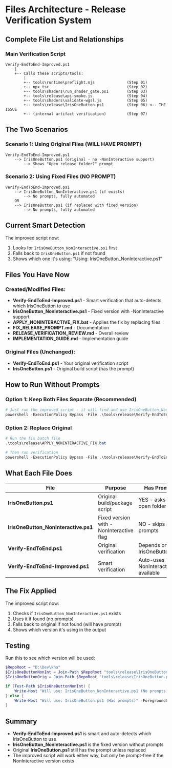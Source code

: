 # Files Architecture - Release Verification System

## Complete File List and Relationships

### Main Verification Script
```
Verify-EndToEnd-Improved.ps1
    |
    +-- Calls these scripts/tools:
        |
        +-- tools\runtime\preflight.mjs              (Step 01)
        +-- npx tsc                                  (Step 02)
        +-- tools\shaders\run_shader_gate.ps1        (Step 03)
        +-- tools\release\api-smoke.js               (Step 04)
        +-- tools\shaders\validate-wgsl.js           (Step 05)
        +-- tools\release\IrisOneButton.ps1          (Step 06) <-- THE ISSUE
        +-- (internal artifact verification)         (Step 07)
```

## The Two Scenarios

### Scenario 1: Using Original Files (WILL HAVE PROMPT)
```
Verify-EndToEnd-Improved.ps1 
    --> IrisOneButton.ps1 (original - no -NonInteractive support)
        --> Shows "Open release folder?" prompt
```

### Scenario 2: Using Fixed Files (NO PROMPT)
```
Verify-EndToEnd-Improved.ps1 
    --> IrisOneButton_NonInteractive.ps1 (if exists)
        --> No prompts, fully automated
    OR
    --> IrisOneButton.ps1 (if replaced with fixed version)
        --> No prompts, fully automated
```

## Current Smart Detection

The improved script now:
1. Looks for `IrisOneButton_NonInteractive.ps1` first
2. Falls back to `IrisOneButton.ps1` if not found
3. Shows which one it's using: "Using: IrisOneButton_NonInteractive.ps1"

## Files You Have Now

### Created/Modified Files:
- **Verify-EndToEnd-Improved.ps1** - Smart verification that auto-detects which IrisOneButton to use
- **IrisOneButton_NonInteractive.ps1** - Fixed version with -NonInteractive support
- **APPLY_NONINTERACTIVE_FIX.bat** - Applies the fix by replacing files
- **FIX_RELEASE_PROMPT.md** - Documentation
- **RELEASE_VERIFICATION_REVIEW.md** - Overall review
- **IMPLEMENTATION_GUIDE.md** - Implementation guide

### Original Files (Unchanged):
- **Verify-EndToEnd.ps1** - Your original verification script
- **IrisOneButton.ps1** - Original build script (has the prompt)

## How to Run Without Prompts

### Option 1: Keep Both Files Separate (Recommended)
```powershell
# Just run the improved script - it will find and use IrisOneButton_NonInteractive.ps1
powershell -ExecutionPolicy Bypass -File .\tools\release\Verify-EndToEnd-Improved.ps1 -QuickBuild
```

### Option 2: Replace Original
```powershell
# Run the fix batch file
.\tools\release\APPLY_NONINTERACTIVE_FIX.bat

# Then run verification
powershell -ExecutionPolicy Bypass -File .\tools\release\Verify-EndToEnd-Improved.ps1 -QuickBuild
```

## What Each File Does

| File | Purpose | Has Prompt? |
|------|---------|-------------|
| **IrisOneButton.ps1** | Original build/package script | YES - asks to open folder |
| **IrisOneButton_NonInteractive.ps1** | Fixed version with -NonInteractive flag | NO - skips all prompts |
| **Verify-EndToEnd.ps1** | Original verification | Depends on IrisOneButton.ps1 |
| **Verify-EndToEnd-Improved.ps1** | Smart verification | Auto-uses NonInteractive if available |

## The Fix Applied

The improved script now:
1. Checks if `IrisOneButton_NonInteractive.ps1` exists
2. Uses it if found (no prompts)
3. Falls back to original if not found (will have prompt)
4. Shows which version it's using in the output

## Testing

Run this to see which version will be used:
```powershell
$RepoRoot = "D:\Dev\kha"
$IrisOneButtonNonInt = Join-Path $RepoRoot "tools\release\IrisOneButton_NonInteractive.ps1"
$IrisOneButtonOrig = Join-Path $RepoRoot "tools\release\IrisOneButton.ps1"

if (Test-Path $IrisOneButtonNonInt) {
    Write-Host "Will use: IrisOneButton_NonInteractive.ps1 (No prompts)" -ForegroundColor Green
} else {
    Write-Host "Will use: IrisOneButton.ps1 (Has prompts)" -ForegroundColor Yellow
}
```

## Summary

- **Verify-EndToEnd-Improved.ps1** is smart and auto-detects which IrisOneButton to use
- **IrisOneButton_NonInteractive.ps1** is the fixed version without prompts
- Original **IrisOneButton.ps1** still has the prompt unless replaced
- The improved script will work either way, but only be prompt-free if the NonInteractive version exists
